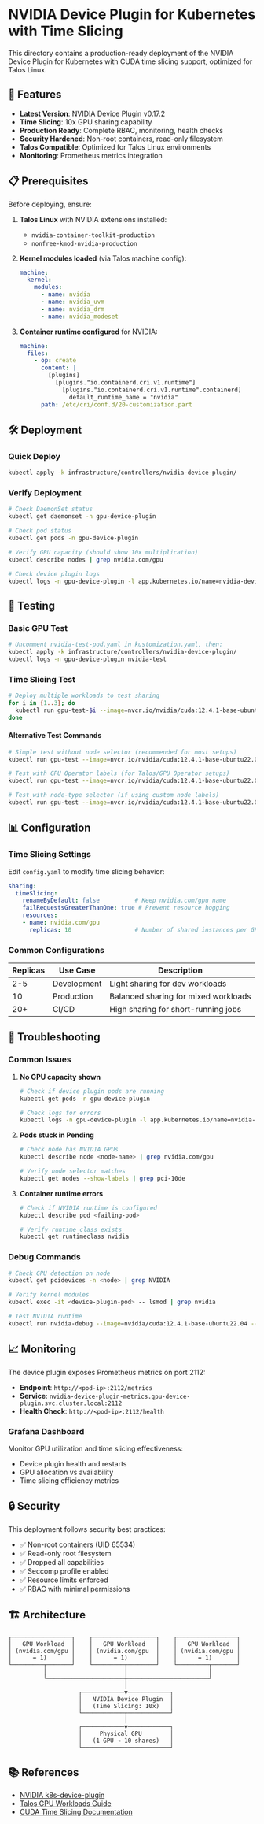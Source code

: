 # NVIDIA Device Plugin for Kubernetes with Time Slicing

This directory contains a production-ready deployment of the NVIDIA Device Plugin for Kubernetes with CUDA time slicing support, optimized for Talos Linux.

## 🚀 Features

- **Latest Version**: NVIDIA Device Plugin v0.17.2
- **Time Slicing**: 10x GPU sharing capability
- **Production Ready**: Complete RBAC, monitoring, health checks
- **Security Hardened**: Non-root containers, read-only filesystem
- **Talos Compatible**: Optimized for Talos Linux environments
- **Monitoring**: Prometheus metrics integration

## 📋 Prerequisites

Before deploying, ensure:

1. **Talos Linux** with NVIDIA extensions installed:
   - `nvidia-container-toolkit-production`
   - `nonfree-kmod-nvidia-production`

2. **Kernel modules loaded** (via Talos machine config):
   ```yaml
   machine:
     kernel:
       modules:
         - name: nvidia
         - name: nvidia_uvm
         - name: nvidia_drm
         - name: nvidia_modeset
   ```

3. **Container runtime configured** for NVIDIA:
   ```yaml
   machine:
     files:
       - op: create
         content: |
           [plugins]
             [plugins."io.containerd.cri.v1.runtime"]
               [plugins."io.containerd.cri.v1.runtime".containerd]
                 default_runtime_name = "nvidia"
         path: /etc/cri/conf.d/20-customization.part
   ```

## 🛠️ Deployment

### Quick Deploy
```bash
kubectl apply -k infrastructure/controllers/nvidia-device-plugin/
```

### Verify Deployment
```bash
# Check DaemonSet status
kubectl get daemonset -n gpu-device-plugin

# Check pod status
kubectl get pods -n gpu-device-plugin

# Verify GPU capacity (should show 10x multiplication)
kubectl describe nodes | grep nvidia.com/gpu

# Check device plugin logs
kubectl logs -n gpu-device-plugin -l app.kubernetes.io/name=nvidia-device-plugin
```

## 🧪 Testing

### Basic GPU Test
```bash
# Uncomment nvidia-test-pod.yaml in kustomization.yaml, then:
kubectl apply -k infrastructure/controllers/nvidia-device-plugin/
kubectl logs -n gpu-device-plugin nvidia-test
```

### Time Slicing Test
```bash
# Deploy multiple workloads to test sharing
for i in {1..3}; do
  kubectl run gpu-test-$i --image=nvcr.io/nvidia/cuda:12.4.1-base-ubuntu22.04 --restart=Never --rm -it --overrides='{"spec":{"runtimeClassName":"nvidia","tolerations":[{"key":"nvidia.com/gpu","operator":"Exists","effect":"NoSchedule"}],"nodeSelector":{"nvidia.com/gpu.present":"true"}}}' --limits=nvidia.com/gpu=1 -- nvidia-smi
done
```

#### Alternative Test Commands
```bash
# Simple test without node selector (recommended for most setups)
kubectl run gpu-test --image=nvcr.io/nvidia/cuda:12.4.1-base-ubuntu22.04 --restart=Never --rm -it --overrides='{"spec":{"runtimeClassName":"nvidia","tolerations":[{"key":"nvidia.com/gpu","operator":"Exists","effect":"NoSchedule"}]}}' --limits=nvidia.com/gpu=1 -- nvidia-smi

# Test with GPU Operator labels (for Talos/GPU Operator setups)
kubectl run gpu-test --image=nvcr.io/nvidia/cuda:12.4.1-base-ubuntu22.04 --restart=Never --rm -it --overrides='{"spec":{"runtimeClassName":"nvidia","tolerations":[{"key":"nvidia.com/gpu","operator":"Exists","effect":"NoSchedule"}],"nodeSelector":{"nvidia.com/gpu.present":"true"}}}' --limits=nvidia.com/gpu=1 -- nvidia-smi

# Test with node-type selector (if using custom node labels)
kubectl run gpu-test --image=nvcr.io/nvidia/cuda:12.4.1-base-ubuntu22.04 --restart=Never --rm -it --overrides='{"spec":{"runtimeClassName":"nvidia","tolerations":[{"key":"nvidia.com/gpu","operator":"Exists","effect":"NoSchedule"}],"nodeSelector":{"node-type":"gpu-worker"}}}' --limits=nvidia.com/gpu=1 -- nvidia-smi
```

## 📊 Configuration

### Time Slicing Settings
Edit `config.yaml` to modify time slicing behavior:

```yaml
sharing:
  timeSlicing:
    renameByDefault: false          # Keep nvidia.com/gpu name
    failRequestsGreaterThanOne: true # Prevent resource hogging
    resources:
    - name: nvidia.com/gpu
      replicas: 10                  # Number of shared instances per GPU
```

### Common Configurations

| Replicas | Use Case | Description |
|----------|----------|-------------|
| 2-5 | Development | Light sharing for dev workloads |
| 10 | Production | Balanced sharing for mixed workloads |
| 20+ | CI/CD | High sharing for short-running jobs |

## 🔧 Troubleshooting

### Common Issues

1. **No GPU capacity shown**
   ```bash
   # Check if device plugin pods are running
   kubectl get pods -n gpu-device-plugin
   
   # Check logs for errors
   kubectl logs -n gpu-device-plugin -l app.kubernetes.io/name=nvidia-device-plugin
   ```

2. **Pods stuck in Pending**
   ```bash
   # Check node has NVIDIA GPUs
   kubectl describe node <node-name> | grep nvidia.com/gpu
   
   # Verify node selector matches
   kubectl get nodes --show-labels | grep pci-10de
   ```

3. **Container runtime errors**
   ```bash
   # Check if NVIDIA runtime is configured
   kubectl describe pod <failing-pod>
   
   # Verify runtime class exists
   kubectl get runtimeclass nvidia
   ```

### Debug Commands

```bash
# Check GPU detection on node
kubectl get pcidevices -n <node> | grep NVIDIA

# Verify kernel modules
kubectl exec -it <device-plugin-pod> -- lsmod | grep nvidia

# Test NVIDIA runtime
kubectl run nvidia-debug --image=nvidia/cuda:12.4.1-base-ubuntu22.04 --restart=Never --rm -it --overrides='{"spec":{"runtimeClassName":"nvidia"}}' -- nvidia-smi
```

## 📈 Monitoring

The device plugin exposes Prometheus metrics on port 2112:

- **Endpoint**: `http://<pod-ip>:2112/metrics`
- **Service**: `nvidia-device-plugin-metrics.gpu-device-plugin.svc.cluster.local:2112`
- **Health Check**: `http://<pod-ip>:2112/health`

### Grafana Dashboard

Monitor GPU utilization and time slicing effectiveness:
- Device plugin health and restarts
- GPU allocation vs availability
- Time slicing efficiency metrics

## 🔒 Security

This deployment follows security best practices:

- ✅ Non-root containers (UID 65534)
- ✅ Read-only root filesystem
- ✅ Dropped all capabilities
- ✅ Seccomp profile enabled
- ✅ Resource limits enforced
- ✅ RBAC with minimal permissions

## 🏗️ Architecture

```
┌─────────────────┐    ┌──────────────────┐    ┌─────────────────┐
│   GPU Workload  │    │   GPU Workload   │    │   GPU Workload  │
│ (nvidia.com/gpu │    │ (nvidia.com/gpu  │    │ (nvidia.com/gpu │
│      = 1)       │    │      = 1)        │    │      = 1)       │
└─────────┬───────┘    └─────────┬────────┘    └─────────┬───────┘
          │                      │                       │
          └──────────────────────┼───────────────────────┘
                                 │
                    ┌────────────▼────────────┐
                    │   NVIDIA Device Plugin  │
                    │   (Time Slicing: 10x)   │
                    └────────────┬────────────┘
                                 │
                    ┌────────────▼────────────┐
                    │     Physical GPU        │
                    │   (1 GPU → 10 shares)   │
                    └─────────────────────────┘
```

## 📚 References

- [NVIDIA k8s-device-plugin](https://github.com/NVIDIA/k8s-device-plugin)
- [Talos GPU Workloads Guide](https://www.siderolabs.com/blog/ai-workloads-on-talos-linux/)
- [CUDA Time Slicing Documentation](https://docs.nvidia.com/datacenter/cloud-native/gpu-operator/gpu-sharing.html) 